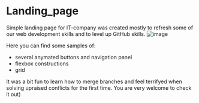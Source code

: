 # Landing_page
Simple landing page for IT-company was created mostly to refresh some of our web development skills and to level up GitHub skills.
![image](https://user-images.githubusercontent.com/63054459/209401645-7afc72e3-2564-4eae-8f4e-b4793498513e.png)

Here you can find some samples of: <br> 
- several anymated buttons and navigation panel <br>
- flexbox constructions <br>
- grid

It was a bit fun to learn how to merge branches and feel terrifyed when solving upraised conflicts for the first time.
You are very welcome to check it out)
